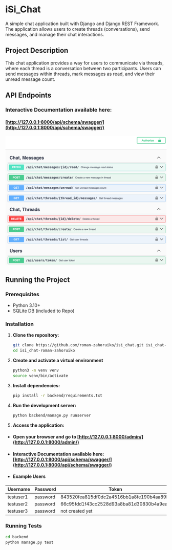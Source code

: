 # iSi_Chat

A simple chat application built with Django and Django REST Framework. The application allows users to create threads (conversations), send messages, and manage their chat interactions.

## Project Description

This chat application provides a way for users to communicate via threads, where each thread is a conversation between two participants. Users can send messages within threads, mark messages as read, and view their unread message count.

## API Endpoints

### Interactive Documentation available here:
#### [http://127.0.0.1:8000/api/schema/swagger/](http://127.0.0.1:8000/api/schema/swagger/)
![routes.png](routes.png)

## Running the Project

### Prerequisites

- Python 3.10+
- SQLite DB (included to Repo)

### Installation

1. **Clone the repository:**
    ```bash
    git clone https://github.com/roman-zahoruiko/isi_chat.git isi_chat-roman-zahoruiko
    cd isi_chat-roman-zahoruiko
    ```
2. **Create and activate a virtual environment**
    ```bash
    python3 -m venv venv
    source venv/bin/activate
    ```
3. **Install dependencies:**
    ```bash
   pip install -r backend/requirements.txt
   ```
4. **Run the development server:**
   ```bash
   python backend/manage.py runserver
   ```
5. **Access the application:**
- #### Open your browser and go to [http://127.0.0.1:8000/admin/](http://127.0.0.1:8000/admin/)
- #### Interactive Documentation available here: [http://127.0.0.1:8000/api/schema/swagger/](http://127.0.0.1:8000/api/schema/swagger/)
- #### Example Users

| Username   | Password | Token                                                |
|------------|----------|------------------------------------------------------|
| testuser1  | password | 843520fea815df0dc2a4516bb1a8fe190b4aa89b             |
| testuser2  | password | 66c95fdd1f43cc2528d93a8ba81d30830b4a9ea6             |
| testuser3  | password | not created yet                                      |

### Running Tests
```bash
cd backend
python manage.py test
```